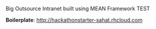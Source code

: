 Big Outsource Intranet built using MEAN Framework TEST

**Boilerplate**: http://hackathonstarter-sahat.rhcloud.com
